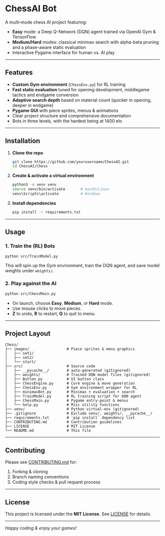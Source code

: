 # ChessAI Bot

A multi‐mode chess AI project featuring:

- **Easy** mode: a Deep Q-Network (DQN) agent trained via OpenAI Gym & TensorFlow  
- **Medium/Hard** modes: classical minimax search with alpha-beta pruning and a phase-aware static evaluation  
- Interactive Pygame interface for human vs. AI play

---

## Features

- **Custom Gym environment** (`ChessEnv.py`) for RL training  
- **Fast static evaluation** tuned for opening development, middlegame tactics and endgame conversion  
- **Adaptive search depth** based on material count (quicker in opening, deeper in endgame)  
- **Pygame GUI** with piece sprites, menus & animations  
- Clear project structure and comprehensive documentation
- Bots in three levels, with the hardest being at 1400 elo

---

## Installation

1. **Clone the repo**  
   ```bash
   git clone https://github.com/yourusername/ChessAI.git
   cd ChessAI/Chess
   ```

2. **Create & activate a virtual environment**
   ```bash
   python3 -m venv venv
   source venv/bin/activate       # macOS/Linux
   venv\Scripts\activate          # Windows
   ```

3. **Install dependencies**

   ```bash
   pip install -r requirements.txt
   ```

---

## Usage

### 1. Train the (RL) Bots

```bash
python src/TrainModel.py
```

This will spin up the Gym environment, train the DQN agent, and save model weights under `weights/`.

### 2. Play against the AI

```bash
python src/ChessMain.py
```

* On launch, choose **Easy**, **Medium**, or **Hard** mode.
* Use mouse clicks to move pieces.
* **Z** to undo, **R** to restart, **Q** to quit to menu.

---

## Project Layout

```
Chess/                      
├── images/                 # Piece sprites & menu graphics  
│   ├── set1/  
│   ├── set2/  
│   └── start/  
├── src/                    # Source code  
│   ├── __pycache__/        # auto-generated (gitignored)
│   ├── weights/            # Trained DQN model files (gitignored)
│   ├── Button.py           # UI button class  
│   ├── ChessEngine.py      # Core engine & move generation  
│   ├── ChessEnv.py         # Gym environment wrapper for RL  
│   ├── minimaxBot.py       # Minimax + evaluation + search  
│   ├── TrainModel.py       # RL training script for DQN agent  
│   ├── ChessMain.py        # Pygame entry-point & menus  
│   └── help.py             # Misc utility functions  
├── venv/                   # Python virtual-env (gitignored)  
├── .gitignore              # Exclude venv/, weights/, __pycache__/  
├── requirements.txt        # `pip install` dependency list  
├── CONTRIBUTING.md         # Contribution guidelines  
├── LICENSE                 # MIT License  
└── README.md               # This file  
```

---

## Contributing

Please see [CONTRIBUTING.md](CONTRIBUTING.md) for:

1. Forking & cloning
2. Branch naming conventions
3. Coding style checks & pull request process

---

## License

This project is licensed under the **MIT License**. See [LICENSE](LICENSE) for details.

---

*Happy coding & enjoy your games!*

